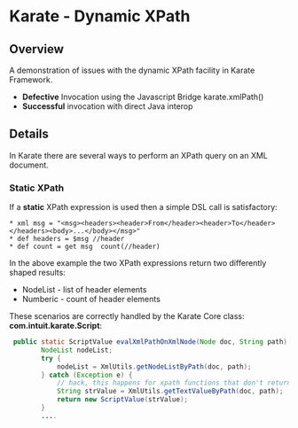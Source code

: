 # Karate - Dynamic XPath

## Overview
A demonstration of issues with the dynamic XPath facility in Karate Framework.

- **Defective** Invocation using the Javascript Bridge karate.xmlPath()
- **Successful** invocation with direct Java interop

## Details

In Karate there are several ways to perform an XPath query on an XML document.

### Static XPath

If a **static** XPath expression is used then a simple DSL call is satisfactory:

```
* xml msg = "<msg><headers><header>From</header><header>To</header></headers><body>...</body></msg>"
* def headers = $msg //header
* def count = get msg  count(//header)
```

In the above example the two XPath expressions return two differently shaped results:

- NodeList - list of header elements
- Numberic - count of header elements

These scenarios are correctly handled by the Karate Core class: **com.intuit.karate.Script**:

```java
 public static ScriptValue evalXmlPathOnXmlNode(Node doc, String path) {
        NodeList nodeList;
        try {
            nodeList = XmlUtils.getNodeListByPath(doc, path);
        } catch (Exception e) {
            // hack, this happens for xpath functions that don't return nodes (e.g. count)
            String strValue = XmlUtils.getTextValueByPath(doc, path);
            return new ScriptValue(strValue);
        }
        ....
 ```
 
 

